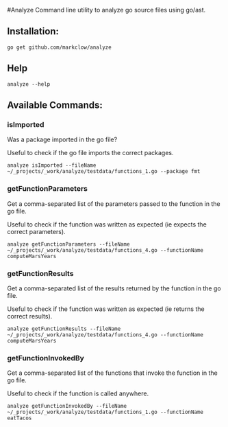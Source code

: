#Analyze
Command line utility to analyze go source files using go/ast.

## Installation:
    go get github.com/markclow/analyze

## Help
    analyze --help
    
## Available Commands:
### isImported
Was a package imported in the go file?

Useful to check if the go file imports the correct packages.

    analyze isImported --fileName ~/_projects/_work/analyze/testdata/functions_1.go --package fmt

### getFunctionParameters
Get a comma-separated list of the parameters passed to the function in the go file.

Useful to check if the function was written as expected (ie expects the correct parameters).

    analyze getFunctionParameters --fileName ~/_projects/_work/analyze/testdata/functions_4.go --functionName computeMarsYears


### getFunctionResults
Get a comma-separated list of the results returned by the function in the go file.

Useful to check if the function was written as expected (ie returns the correct results).

    analyze getFunctionResults --fileName ~/_projects/_work/analyze/testdata/functions_4.go --functionName computeMarsYears


### getFunctionInvokedBy
Get a comma-separated list of the functions that invoke the function in the go file.

Useful to check if the function is called anywhere.

    analyze getFunctionInvokedBy --fileName ~/_projects/_work/analyze/testdata/functions_1.go --functionName eatTacos

